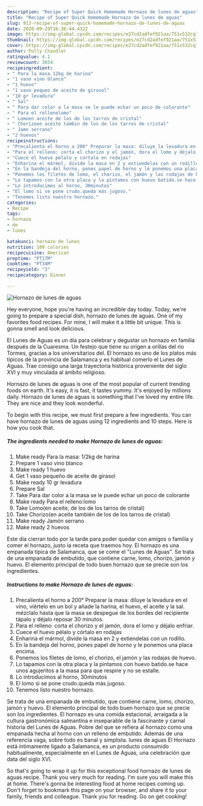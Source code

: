 ```yaml
---
description: "Recipe of Super Quick Homemade Hornazo de lunes de aguas"
title: "Recipe of Super Quick Homemade Hornazo de lunes de aguas"
slug: 913-recipe-of-super-quick-homemade-hornazo-de-lunes-de-aguas
date: 2020-09-29T16:36:44.432Z
image: https://img-global.cpcdn.com/recipes/e27cd2adfef921aa/751x532cq70/hornazo-de-lunes-de-aguas-foto-principal.jpg
thumbnail: https://img-global.cpcdn.com/recipes/e27cd2adfef921aa/751x532cq70/hornazo-de-lunes-de-aguas-foto-principal.jpg
cover: https://img-global.cpcdn.com/recipes/e27cd2adfef921aa/751x532cq70/hornazo-de-lunes-de-aguas-foto-principal.jpg
author: Polly Chandler
ratingvalue: 4.1
reviewcount: 3654
recipeingredient:
- " Para la masa 12kg de harina"
- "1 vaso vino blanco"
- "1 huevo"
- "1 vaso pequeo de aceite de girasol"
- "10 gr levadura"
- " Sal"
- " Para dar color a la masa se le puede echar un poco de colorante"
- " Para el rellenolomo"
- " Lomoen aceite de los de los tarros de cristal"
- " Chorizoen aceite tambin de los de los tarros de cristal"
- " Jamn serrano"
- "2 huevos"
recipeinstructions:
- "Precalienta el horno a 200° Preparar la masa: diluye la levadura en el vino, viértelo en un bol y añade la harina, el huevo, el aceite y la sal. mézclalo hasta que la masa se despegue de los bordes del recipiente tápalo y déjalo reposar 30 minutos."
- "Para el relleno: corta el chorizo y el jamón, dora el lomo y déjalo enfriar."
- "Cuece el huevo pélalo y córtalo en rodajas"
- "Enharina el mármol, divide la masa en 2 y extiendelas con un rodillo."
- "En la bandeja del horno, pones papel de horno y le ponemos una placa encima."
- "Ponemos los filetes de lomo, el chorizo, el jamón y las rodajas de huevo."
- "Lo tapamos con la otra placa y la pintamos con huevo batido.se hace unos agujeritos a la masa para que respire y no se estalle."
- "Lo introducimos al horno, 30minutos"
- "El lomo si se pone crudo.queda más jugoso."
- "Tenemos listo nuestro hornazo."
categories:
- Recipe
tags:
- hornazo
- de
- lunes

katakunci: hornazo de lunes 
nutrition: 109 calories
recipecuisine: American
preptime: "PT17M"
cooktime: "PT34M"
recipeyield: "3"
recipecategory: Dinner

---
```



![Hornazo de lunes de aguas](https://img-global.cpcdn.com/recipes/e27cd2adfef921aa/751x532cq70/hornazo-de-lunes-de-aguas-foto-principal.jpg)

Hey everyone, hope you're having an incredible day today. Today, we're going to prepare a special dish, hornazo de lunes de aguas. One of my favorites food recipes. For mine, I will make it a little bit unique. This is gonna smell and look delicious.

El Lunes de Aguas es un día para celebrar y degustar un hornazo en familia después de la Cuaresma. Un festejo que tiene su origen a orillas del río Tormes, gracias a los universitarios del. El hornazo es uno de los platos más típicos de la provincia de Salamanca y es habitual comerlo el Lunes de Aguas. Trae consigo una larga trayectoria histórica proveniente del siglo XVI y muy vinculada al ámbito religioso.

Hornazo de lunes de aguas is one of the most popular of current trending foods on earth. It's easy, it is fast, it tastes yummy. It's enjoyed by millions daily. Hornazo de lunes de aguas is something that I've loved my entire life. They are nice and they look wonderful.


To begin with this recipe, we must first prepare a few ingredients. You can have hornazo de lunes de aguas using 12 ingredients and 10 steps. Here is how you cook that.

<!--inarticleads1-->

##### The ingredients needed to make Hornazo de lunes de aguas:

1. Make ready  Para la masa: 1/2kg de harina
1. Prepare 1 vaso vino blanco
1. Make ready 1 huevo
1. Get 1 vaso pequeño de aceite de girasol
1. Make ready 10 gr levadura
1. Prepare  Sal
1. Take  Para dar color a la masa se le puede echar un poco de colorante
1. Make ready  Para el relleno:lomo
1. Take  Lomo(en aceite, de los de los tarros de cristal)
1. Take  Chorizo(en aceite también de los de los tarros de cristal)
1. Make ready  Jamón serrano
1. Make ready 2 huevos


Este día cierran todo por la tarde para poder quedar con amigos o familia y comer el hornazo, justo la receta que traemos hoy. El hornazo es una empanada típica de Salamanca, que se come el &#34;Lunes de Aguas&#34;. Se trata de una empanada de embutido, que contiene carne, lomo, chorizo, jamón y huevo. El elemento principal de todo buen hornazo que se precie son los ingredientes. 

<!--inarticleads2-->

##### Instructions to make Hornazo de lunes de aguas:

1. Precalienta el horno a 200° Preparar la masa: diluye la levadura en el vino, viértelo en un bol y añade la harina, el huevo, el aceite y la sal. mézclalo hasta que la masa se despegue de los bordes del recipiente tápalo y déjalo reposar 30 minutos.
1. Para el relleno: corta el chorizo y el jamón, dora el lomo y déjalo enfriar.
1. Cuece el huevo pélalo y córtalo en rodajas
1. Enharina el mármol, divide la masa en 2 y extiendelas con un rodillo.
1. En la bandeja del horno, pones papel de horno y le ponemos una placa encima.
1. Ponemos los filetes de lomo, el chorizo, el jamón y las rodajas de huevo.
1. Lo tapamos con la otra placa y la pintamos con huevo batido.se hace unos agujeritos a la masa para que respire y no se estalle.
1. Lo introducimos al horno, 30minutos
1. El lomo si se pone crudo.queda más jugoso.
1. Tenemos listo nuestro hornazo.


Se trata de una empanada de embutido, que contiene carne, lomo, chorizo, jamón y huevo. El elemento principal de todo buen hornazo que se precie son los ingredientes. El hornazo es una comida estacional, arraigada a la cultura gastronómica salmantina e inseparable de la fascinante y carnal historia del Lunes de Aguas. Pobre del que se refiera al hornazo como una empanada hecha al horno con un relleno de embutido. Además de una referencia vaga, sobre todo es banal y simplista. lunes de aguas El Hornazo está íntimamente ligado a Salamanca, es un producto consumido habitualmente, especialmente en el Lunes de Aguas, una celebración que data del siglo XVI. 

So that's going to wrap it up for this exceptional food hornazo de lunes de aguas recipe. Thank you very much for reading. I'm sure you will make this at home. There's gonna be interesting food at home recipes coming up. Don't forget to bookmark this page on your browser, and share it to your family, friends and colleague. Thank you for reading. Go on get cooking!
